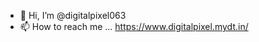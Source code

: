 - 👋 Hi, I’m @digitalpixel063
- 📫 How to reach me ... https://www.digitalpixel.mydt.in/
<!---
digitalpixel063/digitalpixel063 is a ✨ special ✨ repository because its `README.md` (this file) appears on your GitHub profile.
You can click the Preview link to take a look at your changes.
--->
